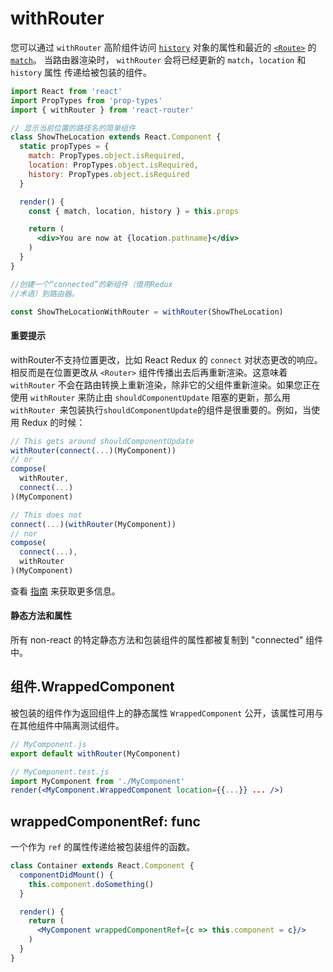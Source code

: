 # withRouter

您可以通过 `withRouter` 高阶组件访问 [`history`](./history.md) 对象的属性和最近的 [`<Route>`](./Route.md) 的 [`match`](./match.md)。 当路由器渲染时， `withRouter` 会将已经更新的 `match`，`location` 和 `history` 属性 传递给被包装的组件。


```jsx
import React from 'react'
import PropTypes from 'prop-types'
import { withRouter } from 'react-router'

// 显示当前位置的路径名的简单组件
class ShowTheLocation extends React.Component {
  static propTypes = {
    match: PropTypes.object.isRequired,
    location: PropTypes.object.isRequired,
    history: PropTypes.object.isRequired
  }

  render() {
    const { match, location, history } = this.props

    return (
      <div>You are now at {location.pathname}</div>
    )
  }
}

//创建一个“connected”的新组件（借用Redux
//术语）到路由器。

const ShowTheLocationWithRouter = withRouter(ShowTheLocation)
```

#### 重要提示

withRouter不支持位置更改，比如 React Redux 的 `connect` 对状态更改的响应。相反而是在位置更改从 `<Router>` 组件传播出去后再重新渲染。这意味着 `withRouter` 不会在路由转换上重新渲染，除非它的父组件重新渲染。如果您正在使用 `withRouter` 来防止由 `shouldComponentUpdate`  阻塞的更新，那么用 `withRouter `来包装执行`shouldComponentUpdate`的组件是很重要的。例如，当使用 Redux 的时候：
```js
// This gets around shouldComponentUpdate
withRouter(connect(...)(MyComponent))
// or
compose(
  withRouter,
  connect(...)
)(MyComponent)

// This does not
connect(...)(withRouter(MyComponent))
// nor
compose(
  connect(...),
  withRouter
)(MyComponent)
```

查看 [指南](https://github.com/ReactTraining/react-router/blob/master/packages/react-router/docs/guides/blocked-updates.md) 来获取更多信息。

#### 静态方法和属性

所有 non-react 的特定静态方法和包装组件的属性都被复制到 "connected" 组件中。

## 组件.WrappedComponent

被包装的组件作为返回组件上的静态属性   `WrappedComponent` 公开，该属性可用与在其他组件中隔离测试组件。

```jsx
// MyComponent.js
export default withRouter(MyComponent)

// MyComponent.test.js
import MyComponent from './MyComponent'
render(<MyComponent.WrappedComponent location={{...}} ... />)
```

## wrappedComponentRef: func

一个作为 `ref` 的属性传递给被包装组件的函数。

```jsx
class Container extends React.Component {
  componentDidMount() {
    this.component.doSomething()
  }

  render() {
    return (
      <MyComponent wrappedComponentRef={c => this.component = c}/>
    )
  }
}
```
